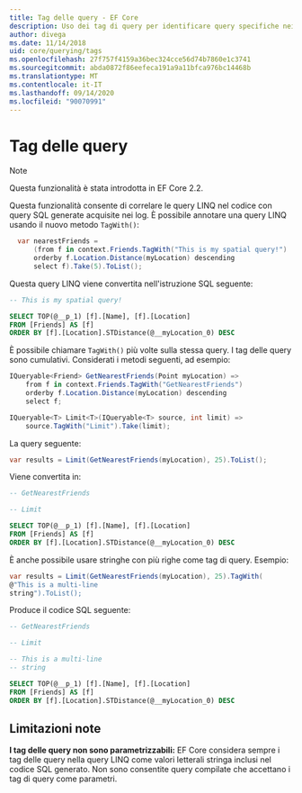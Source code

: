 ```yaml
---
title: Tag delle query - EF Core
description: Uso dei tag di query per identificare query specifiche nei messaggi di log emessi da Entity Framework Core
author: divega
ms.date: 11/14/2018
uid: core/querying/tags
ms.openlocfilehash: 27f757f4159a36bec324cce56d74b7860e1c3741
ms.sourcegitcommit: abda0872f86eefeca191a9a11bfca976bc14468b
ms.translationtype: MT
ms.contentlocale: it-IT
ms.lasthandoff: 09/14/2020
ms.locfileid: "90070991"
---
```

# <a name="query-tags"></a>Tag delle query

> [!NOTE]
> Questa funzionalità è stata introdotta in EF Core 2.2.

Questa funzionalità consente di correlare le query LINQ nel codice con query SQL generate acquisite nei log.
È possibile annotare una query LINQ usando il nuovo metodo `TagWith()`:

``` csharp
  var nearestFriends =
      (from f in context.Friends.TagWith("This is my spatial query!")
      orderby f.Location.Distance(myLocation) descending
      select f).Take(5).ToList();
```

Questa query LINQ viene convertita nell'istruzione SQL seguente:

``` sql
-- This is my spatial query!

SELECT TOP(@__p_1) [f].[Name], [f].[Location]
FROM [Friends] AS [f]
ORDER BY [f].[Location].STDistance(@__myLocation_0) DESC
```

È possibile chiamare `TagWith()` più volte sulla stessa query.
I tag delle query sono cumulativi.
Considerati i metodi seguenti, ad esempio:

``` csharp
IQueryable<Friend> GetNearestFriends(Point myLocation) =>
    from f in context.Friends.TagWith("GetNearestFriends")
    orderby f.Location.Distance(myLocation) descending
    select f;

IQueryable<T> Limit<T>(IQueryable<T> source, int limit) =>
    source.TagWith("Limit").Take(limit);
```

La query seguente:

``` csharp
var results = Limit(GetNearestFriends(myLocation), 25).ToList();
```

Viene convertita in:

``` sql
-- GetNearestFriends

-- Limit

SELECT TOP(@__p_1) [f].[Name], [f].[Location]
FROM [Friends] AS [f]
ORDER BY [f].[Location].STDistance(@__myLocation_0) DESC
```

È anche possibile usare stringhe con più righe come tag di query.
Esempio:

``` csharp
var results = Limit(GetNearestFriends(myLocation), 25).TagWith(
@"This is a multi-line
string").ToList();
```

Produce il codice SQL seguente:

``` sql
-- GetNearestFriends

-- Limit

-- This is a multi-line
-- string

SELECT TOP(@__p_1) [f].[Name], [f].[Location]
FROM [Friends] AS [f]
ORDER BY [f].[Location].STDistance(@__myLocation_0) DESC
```

## <a name="known-limitations"></a>Limitazioni note

**I tag delle query non sono parametrizzabili:** EF Core considera sempre i tag delle query nella query LINQ come valori letterali stringa inclusi nel codice SQL generato.
Non sono consentite query compilate che accettano i tag di query come parametri.
